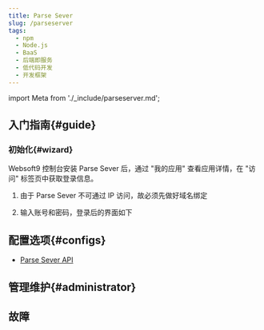 ```yaml
---
title: Parse Sever
slug: /parseserver
tags:
  - npm
  - Node.js
  - BaaS
  - 后端即服务
  - 低代码开发
  - 开发框架
---
```


import Meta from './_include/parseserver.md';

<Meta name="meta" />

## 入门指南{#guide}

### 初始化{#wizard}

Websoft9 控制台安装 Parse Sever 后，通过 "我的应用" 查看应用详情，在 "访问" 标签页中获取登录信息。  

1. 由于 Parse Sever 不可通过 IP 访问，故必须先做好域名绑定

2. 输入账号和密码，登录后的界面如下


## 配置选项{#configs}

- [Parse Sever API](https://docs.parseplatform.org/parse-server/guide/#using-parse-sdks-with-parse-server)

## 管理维护{#administrator}

## 故障